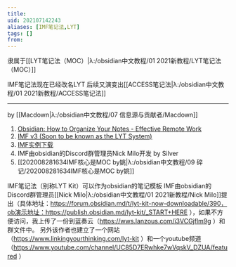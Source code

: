 ```yaml
---
title: 
uid: 202107142243
aliases: [IMF笔记法,LYT]
tags: []
from: 
---
```

隶属于[[LYT笔记法（MOC）|λ:/obsidian中文教程/01 2021新教程/LYT笔记法（MOC）]]

IMF笔记法现在已经改名LYT
后续又演变出[[ACCESS笔记法|λ:/obsidian中文教程/01 2021新教程/ACCESS笔记法]]



---

by [[Macdown|λ:/obsidian中文教程/07 信息源与贡献者/Macdown]]
1. [Obsidian: How to Organize Your Notes - Effective Remote Work](https://www.youtube.com/watch?v=oE8HyLuHjsQ&feature=emb_title&tdsourcetag=s_pctim_aiomsg)
2. [IMF v3 (Soon to be known as the LYT System)](https://forum.obsidian.md/t/imf-v3-soon-to-be-known-as-the-lyt-system/390?tdsourcetag=s_pctim_aiomsg)
3. [IMF实例下载](https://github.com/nickmilo/IMF-v3)
4. IMF由obsidian的Discord群管理员Nick Milo开发 by Silver
5. [[202008281634IMF核心是MOC by姚|λ:/obsidian中文教程/09 碎记/202008281634IMF核心是MOC by姚]]

IMF笔记法（别称LYT Kit）可以作为obsidian的笔记模板
IMF由obsidian的Discord群管理员[[Nick Milo|λ:/obsidian中文教程/01 2021新教程/Nick Milo]]提出（具体地址：https://forum.obsidian.md/t/lyt-kit-now-downloadable/390，ob演示地址：https://publish.obsidian.md/lyt-kit/_START+HERE ），如果不方便访问，我上传了一份到蓝奏云（https://wws.lanzous.com/i3VCGjflm9g ）和群文件中。
另外该作者也建立了一个网站（https://www.linkingyourthinking.com/lyt-kit ）和一个youtube频道（https://www.youtube.com/channel/UC85D7ERwhke7wVqskV_DZUA/featured ）